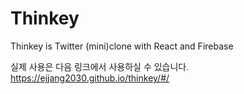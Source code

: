 # Thinkey

Thinkey is Twitter (mini)clone with React and Firebase 

실제 사용은 다음 링크에서 사용하실 수 있습니다.
https://ejjang2030.github.io/thinkey/#/